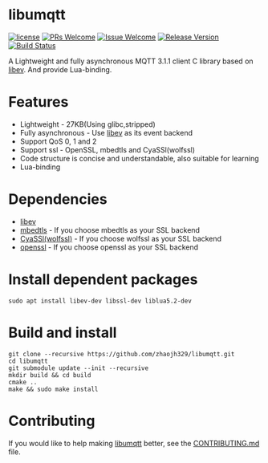 # libumqtt

[1]: https://img.shields.io/badge/license-MIT-brightgreen.svg?style=plastic
[2]: /LICENSE
[3]: https://img.shields.io/badge/PRs-welcome-brightgreen.svg?style=plastic
[4]: https://github.com/zhaojh329/libumqtt/pulls
[5]: https://img.shields.io/badge/Issues-welcome-brightgreen.svg?style=plastic
[6]: https://github.com/zhaojh329/libumqtt/issues/new
[7]: https://img.shields.io/badge/release-1.0.3-blue.svg?style=plastic
[8]: https://github.com/zhaojh329/libumqtt/releases
[9]: https://travis-ci.org/zhaojh329/libumqtt.svg?branch=master
[10]: https://travis-ci.org/zhaojh329/libumqtt

[![license][1]][2]
[![PRs Welcome][3]][4]
[![Issue Welcome][5]][6]
[![Release Version][7]][8]
[![Build Status][9]][10]

[libev]: http://software.schmorp.de/pkg/libev.html
[openssl]: https://github.com/openssl/openssl
[mbedtls]: https://github.com/ARMmbed/mbedtls
[CyaSSl(wolfssl)]: https://github.com/wolfSSL/wolfssl

A Lightweight and fully asynchronous MQTT 3.1.1 client C library based on [libev].
And provide Lua-binding.

# Features
* Lightweight - 27KB(Using glibc,stripped)
* Fully asynchronous - Use [libev] as its event backend
* Support QoS 0, 1 and 2
* Support ssl - OpenSSL, mbedtls and CyaSSl(wolfssl)
* Code structure is concise and understandable, also suitable for learning
* Lua-binding

# Dependencies
* [libev]
* [mbedtls] - If you choose mbedtls as your SSL backend
* [CyaSSl(wolfssl)] - If you choose wolfssl as your SSL backend
* [openssl] - If you choose openssl as your SSL backend


# Install dependent packages

    sudo apt install libev-dev libssl-dev liblua5.2-dev

# Build and install

    git clone --recursive https://github.com/zhaojh329/libumqtt.git
    cd libumqtt
    git submodule update --init --recursive
    mkdir build && cd build
    cmake ..
    make && sudo make install

# Contributing
If you would like to help making [libumqtt](https://github.com/zhaojh329/libumqtt) better,
see the [CONTRIBUTING.md](/CONTRIBUTING.md) file.
